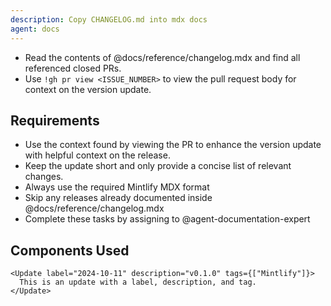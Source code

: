 ```yaml
---
description: Copy CHANGELOG.md into mdx docs
agent: docs
---
```


- Read the contents of @docs/reference/changelog.mdx and find all referenced closed PRs.
- Use `!gh pr view <ISSUE_NUMBER>` to view the pull request body for context on the version update.

## Requirements

- Use the context found by viewing the PR to enhance the version update with helpful context on the release.
- Keep the update short and only provide a concise list of relevant changes.
- Always use the required Mintlify MDX format
- Skip any releases already documented inside @docs/reference/changelog.mdx
- Complete these tasks by assigning to @agent-documentation-expert

## Components Used

```mdx
<Update label="2024-10-11" description="v0.1.0" tags={["Mintlify"]}>
  This is an update with a label, description, and tag.
</Update>
```

